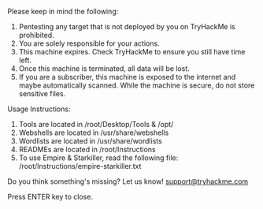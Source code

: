 
Please keep in mind the following:
1. Pentesting any target that is not deployed by you on TryHackMe is prohibited.
2. You are solely responsible for your actions.
3. This machine expires. Check TryHackMe to ensure you still have time left.
4. Once this machine is terminated, all data will be lost.
5. If you are a subscriber, this machine is exposed to the internet and maybe automatically scanned. While the machine is secure, do not store sensitive files.

Usage Instructions:

1. Tools are located in /root/Desktop/Tools & /opt/
2. Webshells are located in /usr/share/webshells
3. Wordlists are located in /usr/share/wordlists
4. READMEs are located in /root/Instructions
5. To use Empire & Starkiller, read the following file: /root/Instructions/empire-starkiller.txt

Do you think something's missing? Let us know! support@tryhackme.com

Press ENTER key to close. 
